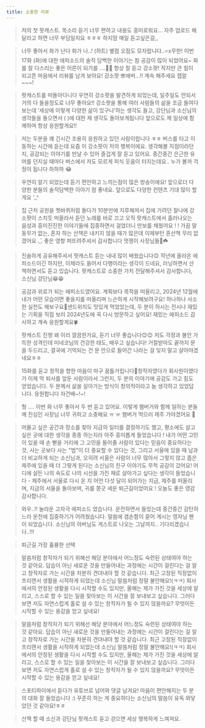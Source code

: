 ```yaml
---
title: 소중한 리뷰
---
```

> 저의 첫 팟캐스트. 목소리 듣기 너무 편하고 내용도 흥미로워요… 자주 업로드 해달라고 하면 너무 부담일지요 ㅎㅎㅎ 하지맘 매일 듣고싶은걸,,

> 너무 좋아서 화가 난다 화가 나..! (하트) 별점 오점도 모자랍니다..⭐️x무한! 이번 17화 (화)에 대한 에피소드의 솔직 담백한 이야기는 참 공감이 많이 되었어요~ 화를 잘 다스리는 좋은 어른이 되기를 ....🙏🏻 항상 잘 듣고 강소팟! 작지만 큰 힘이 되고픈 마음에서 리뷰를 남겨 보아요! 강소팟 뽀에버...!! 계속 해주세요 젭알~~~!

> 팟캐스트를 떠돌아다니다 우연히 강소팟을 발견하게 되었는데, 일주일도 안되서 거의 다 들을정도로 너무 좋아요!! 강소팟을 통해 여러 사람들의 삶을 조금 들여다보는데 ‘세상에 이렇게 다양한 삶이 있구나’하는 생각도 들고, 강단님과 소신님의 생각들을 들으면서 ( )에 대한 제 생각도 돌아보게됩니다 앞으로도 제 일상에 함께하며 항상 응원할게요!!

> 저는 두분을 꽤 긴시간 조용히 응원하고 있던 사람이랍니다 ㅎㅎ 버스를 타고 이동하는 시간에 듣는데 요즘 이 강소팟이 저의 행복이에요. 생각해볼 지점이라던지, 공감되는 이야기를 만날 수 있어 즐겁게 잘 듣고 있어요. 중간중간 은근한 유머를 던지실 때마다 버스에서 저도 모르게 피식 웃음이 터지는데요.. 누가 볼까 걱정이 됩니다 하하하 😂

> 우연히 알기 되었는데 듣기 편안하고 느끼는점이 많은 방송이에요! 앞으로더 다양한 분들의 솔직담백한 이야기 참 좋네요. 앞으로도 다양한 컨텐츠 기대 많이 할게요 ‘_^

> 집 근처 공원을 쳇바퀴처럼 돌다가 10분만에 지루해져서 집에 가려던 찰나에 강소팟이 스치듯 떠올라서 듣던 노래를 바로 끄고 오직 팟캐스트에서 흘러나오는 음성과 흥미진진한 이야기들에 집중하면서 걸었더니 만보를 채웠어요 ! ! 가끔 말동무가 없는, 혼자 하는 산책은 내키지 않을 때가 많은데 이제부턴 혼산책 무리 없겠어요 ◡̈ 좋은 영향 퍼뜨려주셔서 감사합니다 멋쟁이 사장님들🤍☘️

> 진솔하게 공유해주셔서 팟캐스트 듣는 내내 많이 배웠습니다😊 작년에 올라온 에피소드이긴 하지만, 이제라도 들어서 다행이라는 생각이 드네요, 러닝하면서 산책하면서도 듣고 있습니다. 팟캐스트로 소중한 가치 전달해주셔서 감사합니다, 소신님 강단님😁😁

> 공감과 위로가 되는 에피소드였어요. 계획보다 목적을 떠올리고, 2024년 12월에 내가 어떤 모습이면 좋을지를 떠올리며 느슨하게 시작해보려구요! 하나하나 사소한 실천도 해보구요💪샌드위치도 맛있게 먹었었는데, 두 분이 하시는 전시나 재밌는 기획을 직접 보러 2024년도에 꼭 다시 방문하고 싶어요! 재밌는 에피소드 감사하고 계속 응원할게요🍀

> 팟캐스트 진행 왜 이리 깔끔한가요, 듣기 너무 좋습니다😊😊 저도 걱정과 불안 가득한 성격인데 미네코님의 건강한 태도, 배우고 싶습니다! 거절받아도 끝까지 문을 두드리고, 결국에 기억되는 건 문 안으로 들어간 나라는 걸 잊지 말고 살아야겠네요ㅎㅎ

> 15화를 듣고 창작을 향한 마음이 마구 꿈틀거립니다💪창작자였다가 회사원이였다가 이제 막 퇴사를 앞둔 사람이라서 그런지, 두 분의 이야기에 공감도 가고 힘도 얻었습니다. 두 분께서 삶을 살아가는 방식이 창의적이라고 늘 생각하고 있었답니다. 응원합니다 자건배~!~!

> 헝 …. 이번 화 너무 좋아서 두 번 듣고 있어요. 이렇게 햄버거와 함께 일하는 분들께 진심인 사장님 너무 귀하고 소중해요 ㅠ ㅠ 햄버거 먹으러 제주 가야겠어요 🩵

> 머물고 싶은 공간과 장소를 찾아 지금의 일터를 결정하기도 했고, 평소에도 살고 싶은 곳에 대한 생각을 종종 하는지라 아주 흥미롭게 들었습니다 ! 내가 어떤 고민이 있을 때 손 뻗을 거리에 그 고민을 들어줄 사람이 있다는 믿음이 중요하다는 것, 사는 곳보다 사는 "법"이 더 중요할 수 있다는 것, 그리고 서울에 있을 때 남과 더 비교하게 되는 소신님과, 오히려 서울은 사람이 너무 많아서 그렇지 않고 좁은 제주에 있을 때 더 그렇게 된다는 소신님의 친구 이야기도 무척 공감이 갔어요! 어디에 살든 나의 속도로 나의 시선을 가진 채로 살아가고 싶다는 생각이 들었습니다 - 제주에서 서울로 다시 온 지 어언 다섯 달이 되어가는 지금, 제주를 떠올리며, 지금의 서울을 돌아보며, 귀를 쫑긋 세운 퇴근길이었어요 ! 오늘도 좋은 영감 감사합니다.

> 와우..!! 놀라운 고자극 에피소드 였습니다. 운전하면서 들었는데 중간중간 감탄하느라 운전에 집중하기가 어려웠습니다. 말씀에 겸손함이 묻어 계시는 영자님 팬이 되었습니다. 소신님의 아버님도 게스트로 나오는 그날까지.. 기다리겠습니다..!!!

> 퇴근길 가장 휼륭한 선택

> 말씀처럼 창작자가 되기 위해선 해당 분야에서 어느정도 숙련된 상태여야 하는 것 같아요. 답습이 아닌 새로운 것을 만들어내는 과정에는 시간이 걸린다는 걸 알고 창작자로 가는 시간을 차분히 견뎌내야 할 것 같습니다. 최근 고정된 직장없이 프리랜서 생활을 시작하게 되었는데 소신님 말씀처럼 정말 불안해요!(ㅋㅋ) 회사에서의 안정된 생활을 다시 시작할 수도 있지만, 올해는 제가 가진 것을 세상에 알리고, 스스로 할 수 있는 일을 찾아보는 이 시간을 잘 보내보고 싶습니다. 그러다보면 저도 자연스럽게 홀로 설 수 있는 창작자가 될 수 있지 않을까요? 무엇이든 시작할 수 있는 용감을 얻고 싶네요!

> 말씀처럼 창작자가 되기 위해선 해당 분야에서 어느정도 숙련된 상태여야 하는 것 같아요. 답습이 아닌 새로운 것을 만들어내는 과정에는 시간이 걸린다는 걸 알고 창작자로 가는 시간을 차분히 견뎌내야 할 것 같습니다. 최근 고정된 직장없이 프리랜서 생활을 시작하게 되었는데 소신님 말씀처럼 정말 불안해요!(ㅋㅋ) 회사에서의 안정된 생활을 다시 시작할 수도 있지만, 올해는 제가 가진 것을 세상에 알리고, 스스로 할 수 있는 일을 찾아보는 이 시간을 잘 보내보고 싶습니다. 그러다보면 저도 자연스럽게 홀로 설 수 있는 창작자가 될 수 있지 않을까요? 무엇이든 시작할 수 있는 용감을 얻고 싶네요!

> 스포티파이에서 듣다가 유튜브로 넘어와 댓글 남겨요! 마음이 편안해지는 두 분의 대화 잘 들었습니다 :) 꾸준히 하는 게 중요하다는 소신님의 말씀이 유독 와닿았던 것 같아요!ㅎㅎ

> 산책 할 때 소신과 강단님 팟캐스트 듣고 걷으면 세상 행복하게 느껴져요.
